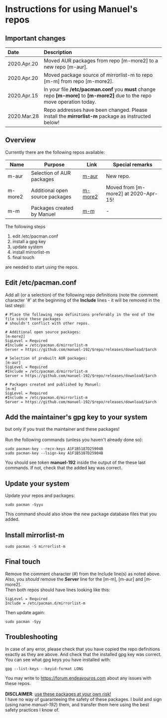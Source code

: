 # Instructions for using Manuel's repos

## Important changes
Date | Description
:--- | :---
2020.Apr.20 | Moved AUR packages from repo [m-more2] to a new repo [m-aur].
2020.Apr.20 | Moved package source of mirrorlist-m to repo [m-m] from repo [m-more2].
2020.Apr.15 | In your file **/etc/pacman.conf** you **must** change repo **[m-more]** to **[m-more2]** due to the repo move operation today.
2020.Mar.28 | Repo addresses have been changed. Please install the **mirrorlist-m** package as instructed below!

## Overview
Currently there are the following repos available:

Name | Purpose | Link | Special remarks
---- | ------- | ---- | ---------------
m-aur | Selection of AUR packages | [m-aur](../../../m-aur) | New repo.
m-more2 | Additional open source packages | [m-more2](../../../m-more2) | Moved from [m-more2] at 2020-Apr-15!
m-m | Packages created by Manuel | [m-m](../../../m-m) | -

The following steps
1. edit /etc/pacman.conf
2. install a gpg key
3. update system
4. install mirrorlist-m
5. final touch

are needed to start using the repos.

## Edit /etc/pacman.conf
Add all (or a selection) of the following repo definitions (note the comment character '#'
at the beginning of the **Include** lines - it will be removed in the last step):
```
# Place the following repo definitions preferably in the end of the file since these packages
# shouldn't conflict with other repos.

# Additional open source packages:
[m-more2]
SigLevel = Required
#Include = /etc/pacman.d/mirrorlist-m
Server = https://github.com/manuel-192/$repo/releases/download/$arch

# Selection of prebuilt AUR packages:
[m-aur]
SigLevel = Required
#Include = /etc/pacman.d/mirrorlist-m
Server = https://github.com/manuel-192/$repo/releases/download/$arch

# Packages created and published by Manuel:
[m-m]
SigLevel = Required
#Include = /etc/pacman.d/mirrorlist-m
Server = https://github.com/manuel-192/$repo/releases/download/$arch
```
## Add the maintainer's gpg key to your system
but only if you trust the maintainer and these packages!<br><br>
Run the following commands (unless you haven't already done so):
```
sudo pacman-key --recv-keys A1F1B5187D25904B
sudo pacman-key --lsign-key A1F1B5187D25904B
```
You should see token **manuel-192** inside the output of the these last commands.
If not, check that the added key was correct.

## Update your system
Update your repos and packages:
```
sudo pacman -Syyu
```
This command should also show the new package database files that you added.

## Install mirrorlist-m
```
sudo pacman -S mirrorlist-m
```
## Final touch
Remove the comment character (#) from the Include line(s) as noted above.<br>
Also, you *should* remove the **Server** line for the [m-m], [m-aur] and [m-more2].<br>
Then both repos should have lines looking like this:
```
SigLevel = Required
Include = /etc/pacman.d/mirrorlist-m
```
Then update again:
```
sudo pacman -Syy
```

## Troubleshooting
In case of any error, please check that you have copied the repo definitions exactly as they are above. And check that the installed gpg key was correct.<br>
You can see what gpg keys you have installed with:
```
gpg --list-keys --keyid-format LONG
```
You may write to https://forum.endeavouros.com about any issues with these repos.
<br><br>
<b>DISCLAIMER</b>: <u>use these packages at your own risk!</u><br>I have no way of
guaranteeing the safety of these packages.
I build and sign (using name <i>manuel-192</i>) them,
and transfer them here using the best safety practices I know of.
